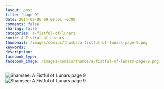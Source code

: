 ```yaml
---
layout: post
title: "page 9"
date: 2014-08-06 09:09:01 -0700
comments: false
sharing: false
categories: a-fistful-of-lunars
comic: A Fistful of Lunars
thumbnail: /images/comics/thumbs/a-fistful-of-lunars-page-9.png
keywords: 
description: 
facebook_type: 
facebook_image: /images/comics/thumbs/a-fistful-of-lunars-page-9.png
---
```

<img title ="Shamsee: A Fistful of Lunars page 9" alt="Shamsee: A Fistful of Lunars page 9" data-interchange="[/images/comics/a-fistful-of-lunars-page-9.png, (default)], [/images/comics/small/a-fistful-of-lunars-page-9.png, (small)]">
<noscript><img title ="Shamsee: A Fistful of Lunars page 9" alt="Shamsee: A Fistful of Lunars page 9" src="/images/comics/a-fistful-of-lunars-page-9.png"></noscript>